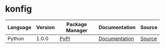 # konfig

|Language|Version|Package Manager|Documentation|Source|
|-|-|-|-|-|
|Python|1.0.0|[PyPI](https://pypi.org/project/python-invalid-response/1.0.0)|[Documentation](https://github.com/konfig-dev/konfig/tree/main/python/README.md)|[Source](https://github.com/konfig-dev/konfig/tree/main/python)|